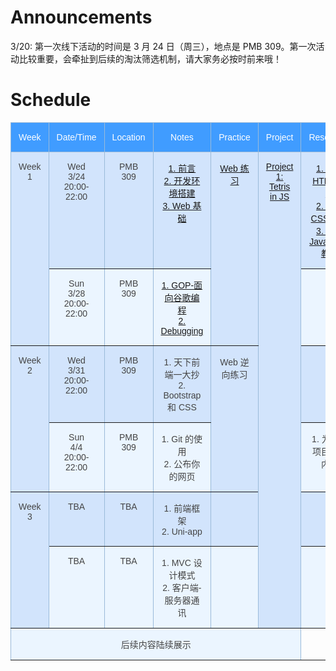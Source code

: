# Announcements
3/20: 第一次线下活动的时间是 3 月 24 日（周三），地点是 PMB 309。第一次活动比较重要，会牵扯到后续的淘汰筛选机制，请大家务必按时前来哦！


# Schedule

<style type="text/css">
.tg  {border-collapse:collapse;border-color:#9ABAD9;border-spacing:0;}
.tg td{background-color:#EBF5FF;border-color:#9ABAD9;border-style:solid;border-width:1px;color:#444;
  font-family:Arial, sans-serif;font-size:14px;overflow:hidden;padding:15px 12px;word-break:normal;}
.tg th{background-color:#409cff;border-color:#9ABAD9;border-style:solid;border-width:1px;color:#fff;
  font-family:Arial, sans-serif;font-size:14px;font-weight:normal;overflow:hidden;padding:15px 12px;word-break:normal;}
.tg .tg-c3ow{border-color:inherit;text-align:center;vertical-align:top}
.tg .tg-svo0{background-color:#D2E4FC;border-color:inherit;text-align:center;vertical-align:top}
</style>
<table class="tg">
<thead>
  <tr>
    <th class="tg-c3ow">Week</th>
    <th class="tg-c3ow">Date/Time</th>
    <th class="tg-c3ow">Location</th>
    <th class="tg-c3ow">Notes</th>
    <th class="tg-c3ow">Practice</th>
    <th class="tg-c3ow">Project</th>
    <th class="tg-c3ow">Resources</th>
  </tr>
</thead>
<tbody>
  <tr>
    <td class="tg-svo0" rowspan="2">Week 1</td>
    <td class="tg-svo0">Wed<br>3/24<br>20:00-22:00</td>
    <td class="tg-svo0">PMB<br>309</td>
    <td class="tg-svo0">
      <a href="../introduction">1. 前言 </a>
      <br>
      <a href="../dev-setup">2. 开发环境搭建 </a>
      <br>
      <a href="../web-basics">3. Web 基础</a>
    </td>
    <td class="tg-svo0" rowspan="2"> <a href="../web-basics-practice"> Web 练习</a></td>
    <td class="tg-svo0" rowspan="6"> <a href="../tetris-in-js">Project 1: Tetris in JS</a></td>
    <td class="tg-svo0">
      <a href="https://www.runoob.com/html/html5-intro.html">1. 菜鸟 HTML 教程</a>
      <br>
      <a href="https://www.runoob.com/css3/css3-tutorial.html">2. 菜鸟 CSS 教程</a>
      <br>
      <a href="https://www.runoob.com/js/js-tutorial.html">3. 菜鸟 JavaScript 教程</a>
    </td>
  </tr>
  <tr>
    <td class="tg-c3ow">Sun<br>3/28<br>20:00-22:00</td>
    <td class="tg-c3ow">PMB<br>309</td>
    <td class="tg-c3ow">
      <a href="../GOP">1. GOP-面向谷歌编程 </a>
      <br>
      <a href="../debugging">2. Debugging </a>
      <br>
      <!-- <span href="../tetris">4. Tetris in JS </a> -->
    </td>
    <td class="tg-c3ow"></td>
  </tr>
  <tr>
    <td class="tg-svo0" rowspan="2">Week 2</td>
    <td class="tg-svo0">Wed<br>3/31<br>20:00-22:00</td>
    <td class="tg-svo0">PMB<br>309</td>
    <td class="tg-svo0">
      <span href="../copying-a-website">1. 天下前端一大抄 </a>
      <br>
      <span href="../styles">2. Bootstrap 和 CSS </a>
      <br>
    </td>
    <td class="tg-svo0" rowspan="2"><span href="../cracking-a-website-practice">Web 逆向练习</span></td>
    <td class="tg-svo0"></td>
  </tr>
  <tr>
    <td class="tg-c3ow">Sun<br>4/4<br>20:00-22:00</td>
    <td class="tg-c3ow">PMB<br>309</td>
    <td class="tg-c3ow">
      <span href="../git">1. Git 的使用</a>
      <br>
      <span href="../gh-hosting">2. 公布你的网页</a>
      <br>
    </td>
    <td class="tg-c3ow">
      <span href="https://blog.csdn.net/qq_26787115/article/details/52133008"> 1. 为开源项目贡献内容</span>
    </td>
  </tr>
  <tr>
    <td class="tg-svo0" rowspan="2">Week 3</td>
    <td class="tg-svo0">TBA</td>
    <td class="tg-svo0">TBA</td>
    <td class="tg-svo0">
      <span href="../frontend-frameworks">1. 前端框架</a>
      <br>
      <span href="../uni-app">2. Uni-app </a>
      <br>
    </td>
    <td class="tg-svo0"></td>
    <td class="tg-svo0"></td>
  </tr>
  <tr>
    <td class="tg-c3ow">TBA</td>
    <td class="tg-c3ow">TBA</td>
    <td class="tg-c3ow">
      <span href="../mvc">1. MVC 设计模式</a>
      <br>
      <span href="../client-server">2. 客户端-服务器通讯</a>
      <br>
    </td>
    <td class="tg-c3ow"></td>
    <td class="tg-c3ow"></td>
  </tr>

<tr><td class="tg-c3ow" colspan="6">后续内容陆续展示</td></tr>
<!--
  <tr>
    <td class="tg-svo0" rowspan="2">Week 4</td>
    <td class="tg-svo0">TBA</td>
    <td class="tg-svo0">TBA</td>
    <td class="tg-svo0"></td>
    <td class="tg-svo0"></td>
    <td class="tg-svo0"></td>
  </tr>
  <tr>
    <td class="tg-c3ow">TBA</td>
    <td class="tg-c3ow">TBA</td>
    <td class="tg-c3ow"></td>
    <td class="tg-c3ow"></td>
    <td class="tg-c3ow"></td>
  </tr>
  <tr>
    <td class="tg-svo0" rowspan="2">Week 5</td>
    <td class="tg-svo0">TBA</td>
    <td class="tg-svo0">TBA</td>
    <td class="tg-svo0"></td>
    <td class="tg-svo0"></td>
    <td class="tg-svo0"></td>
  </tr>
  <tr>
    <td class="tg-c3ow">TBA</td>
    <td class="tg-c3ow">TBA</td>
    <td class="tg-c3ow"></td>
    <td class="tg-c3ow"></td>
    <td class="tg-c3ow"></td>
  </tr>
   <tr>
    <td class="tg-svo0" rowspan="2">Week 5</td>
    <td class="tg-svo0">Placeholder</td>
    <td class="tg-svo0">Placeholder</td>
    <td class="tg-svo0">Placeholder</td>
    <td class="tg-svo0">Placeholder</td>
    <td class="tg-svo0">Placeholder</td>
  </tr>
  <tr>
    <td class="tg-c3ow">Placeholder</td>
    <td class="tg-c3ow">Placeholder</td>
    <td class="tg-c3ow">Placeholder</td>
    <td class="tg-c3ow">Placeholder</td>
    <td class="tg-c3ow">Placeholder</td>
  </tr>
  <tr>
    <td class="tg-svo0" rowspan="2">Week 5</td>
    <td class="tg-svo0">Placeholder</td>
    <td class="tg-svo0">Placeholder</td>
    <td class="tg-svo0">Placeholder</td>
    <td class="tg-svo0">Placeholder</td>
    <td class="tg-svo0">Placeholder</td>
  </tr>
  <tr>
    <td class="tg-c3ow">Placeholder</td>
    <td class="tg-c3ow">Placeholder</td>
    <td class="tg-c3ow">Placeholder</td>
    <td class="tg-c3ow">Placeholder</td>
    <td class="tg-c3ow">Placeholder</td>
  </tr>
  <tr>
    <td class="tg-svo0" rowspan="2">Week 5</td>
    <td class="tg-svo0">Placeholder</td>
    <td class="tg-svo0">Placeholder</td>
    <td class="tg-svo0">Placeholder</td>
    <td class="tg-svo0">Placeholder</td>
    <td class="tg-svo0">Placeholder</td>
  </tr>
  <tr>
    <td class="tg-c3ow">Placeholder</td>
    <td class="tg-c3ow">Placeholder</td>
    <td class="tg-c3ow">Placeholder</td>
    <td class="tg-c3ow">Placeholder</td>
    <td class="tg-c3ow">Placeholder</td>
  </tr>
  <tr>
    <td class="tg-svo0" rowspan="2">Week 5</td>
    <td class="tg-svo0">Placeholder</td>
    <td class="tg-svo0">Placeholder</td>
    <td class="tg-svo0">Placeholder</td>
    <td class="tg-svo0">Placeholder</td>
    <td class="tg-svo0">Placeholder</td>
  </tr>
  <tr>
    <td class="tg-c3ow">Placeholder</td>
    <td class="tg-c3ow">Placeholder</td>
    <td class="tg-c3ow">Placeholder</td>
    <td class="tg-c3ow">Placeholder</td>
    <td class="tg-c3ow">Placeholder</td>
  </tr>
  <tr>
    <td class="tg-svo0" rowspan="2">Week 5</td>
    <td class="tg-svo0">Placeholder</td>
    <td class="tg-svo0">Placeholder</td>
    <td class="tg-svo0">Placeholder</td>
    <td class="tg-svo0">Placeholder</td>
    <td class="tg-svo0">Placeholder</td>
  </tr>
  <tr>
    <td class="tg-c3ow">Placeholder</td>
    <td class="tg-c3ow">Placeholder</td>
    <td class="tg-c3ow">Placeholder</td>
    <td class="tg-c3ow">Placeholder</td>
    <td class="tg-c3ow">Placeholder</td>
  </tr>
  <tr>
    <td class="tg-svo0" rowspan="2">Week 5</td>
    <td class="tg-svo0">Placeholder</td>
    <td class="tg-svo0">Placeholder</td>
    <td class="tg-svo0">Placeholder</td>
    <td class="tg-svo0">Placeholder</td>
    <td class="tg-svo0">Placeholder</td>
  </tr>
  <tr>
    <td class="tg-c3ow">Placeholder</td>
    <td class="tg-c3ow">Placeholder</td>
    <td class="tg-c3ow">Placeholder</td>
    <td class="tg-c3ow">Placeholder</td>
    <td class="tg-c3ow">Placeholder</td>
  </tr>
  <tr>
    <td class="tg-svo0" rowspan="2">Week 5</td>
    <td class="tg-svo0">Placeholder</td>
    <td class="tg-svo0">Placeholder</td>
    <td class="tg-svo0">Placeholder</td>
    <td class="tg-svo0">Placeholder</td>
    <td class="tg-svo0">Placeholder</td>
  </tr>
  <tr>
    <td class="tg-c3ow">Placeholder</td>
    <td class="tg-c3ow">Placeholder</td>
    <td class="tg-c3ow">Placeholder</td>
    <td class="tg-c3ow">Placeholder</td>
    <td class="tg-c3ow">Placeholder</td>
  </tr>
  <tr>
    <td class="tg-svo0" rowspan="2">Week 5</td>
    <td class="tg-svo0">Placeholder</td>
    <td class="tg-svo0">Placeholder</td>
    <td class="tg-svo0">Placeholder</td>
    <td class="tg-svo0">Placeholder</td>
    <td class="tg-svo0">Placeholder</td>
  </tr>
  <tr>
    <td class="tg-c3ow">Placeholder</td>
    <td class="tg-c3ow">Placeholder</td>
    <td class="tg-c3ow">Placeholder</td>
    <td class="tg-c3ow">Placeholder</td>
    <td class="tg-c3ow">Placeholder</td>
  </tr>
  <tr>
    <td class="tg-svo0" rowspan="2">Week 5</td>
    <td class="tg-svo0">Placeholder</td>
    <td class="tg-svo0">Placeholder</td>
    <td class="tg-svo0">Placeholder</td>
    <td class="tg-svo0">Placeholder</td>
    <td class="tg-svo0">Placeholder</td>
  </tr>
  <tr>
    <td class="tg-c3ow">Placeholder</td>
    <td class="tg-c3ow">Placeholder</td>
    <td class="tg-c3ow">Placeholder</td>
    <td class="tg-c3ow">Placeholder</td>
    <td class="tg-c3ow">Placeholder</td>
  </tr> -->
</tbody>
</table>
